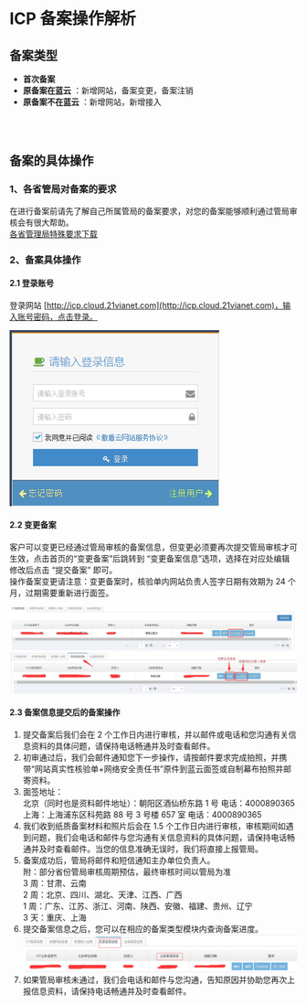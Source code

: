 <properties
	pageTitle="原备案在蓝云-备案变更 | Azure"
	description="ICP 备案类型为原备案在蓝云的备案变更操作流程"
	services="icp-backup"
	documentationCenter=""
	authors="will"
	manager="edwinc"
	editor=""
	tags="icp"/>

<tags
	ms.service="icp-backup"
	ms.workload=""
	ms.tgt_pltfrm=""
	ms.devlang="na"
	ms.topic="article"
	ms.date="01/18/2017"
	wacn.date="01/18/2017"
	wacn.lang="en" 
	ms.author="will"/>
	
	
# ICP 备案操作解析

## 备案类型

- **首次备案** 
- **原备案在蓝云** ：新增网站，备案变更，备案注销
- **原备案不在蓝云** ：新增网站，新增接入
</br>
</br>

## 备案的具体操作

### 1、各省管局对备案的要求
在进行备案前请先了解自己所属管局的备案要求，对您的备案能够顺利通过管局审核会有很大帮助。</br>
[各省管理局特殊要求下载](//wacndevelop.blob.core.chinacloudapi.cn/marketing-resource/documents/special-request.pdf)
</br>

### 2、备案具体操作
#### 2.1 登录账号
登录网站 [http://icp.cloud.21vianet.com](http://icp.cloud.21vianet.com)，输入账号密码，点击登录。

![procedure](./media/4-1.png)
</br>

#### 2.2 变更备案
客户可以变更已经通过管局审核的备案信息，但变更必须要再次提交管局审核才可生效，点击首页的“变更备案”后跳转到 “变更备案信息”选项，选择在对应处编辑修改后点击 “提交备案” 即可。</br>
操作备案变更请注意：变更备案时，核验单内网站负责人签字日期有效期为 24 个月，过期需要重新进行面签。

![procedure](./media/4-2.png)
![procedure](./media/4-3.png)
</br>

#### 2.3 备案信息提交后的备案操作
 1. 提交备案后我们会在 2 个工作日内进行审核，并以邮件或电话和您沟通有关信息资料的具体问题，请保持电话畅通并及时查看邮件。
 2. 初审通过后，我们会邮件通知您下一步操作，请按邮件要求完成拍照，并携带“网站真实性核验单+网络安全责任书”原件到蓝云面签或自制幕布拍照并邮寄资料。
 3. 面签地址：</br>
    北京（同时也是资料邮件地址）：朝阳区酒仙桥东路 1 号   电话：4000890365</br>
    上海：上海浦东区科苑路 88 号 3 号楼 657 室    电话：4000890365
 4. 我们收到纸质备案材料和照片后会在 1.5 个工作日内进行审核，审核期间如遇到问题，我们会电话和邮件与您沟通有关信息资料的具体问题，请保持电话畅通并及时查看邮件。当您的信息准确无误时，我们将直接上报管局。
 5. 备案成功后，管局将邮件和短信通知主办单位负责人。</br>
 附：部分省份管局审核周期预估，最终审核时间以管局为准</br>
 3 周：甘肃、云南</br>
 2 周：北京、四川、湖北、天津、江西、广西</br>
 1 周：广东、江苏、浙江、河南、陕西、安徽、福建、贵州、辽宁</br>
 3 天：重庆、上海</br>
 6. 提交备案信息之后，您可以在相应的备案类型模块内查询备案进度。 ![procedure](./media/4-4.png) </br>
 7. 如果管局审核未通过，我们会电话和邮件与您沟通，告知原因并协助您再次上报信息资料，请保持电话畅通并及时查看邮件。
